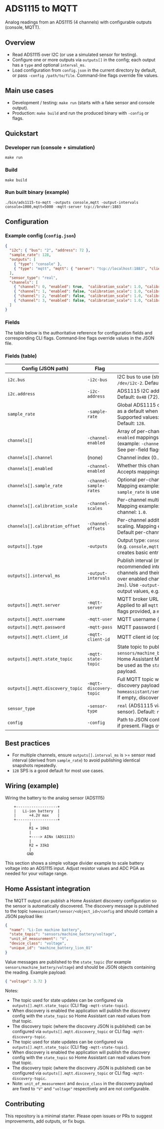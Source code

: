 # ADS1115 to MQTT

Analog readings from an ADS1115 (4 channels) with configurable outputs (console, MQTT).

## Overview

- Read ADS1115 over I2C (or use a simulated sensor for testing).
- Configure one or more outputs via `outputs[]` in the config; each output has a `type` and optional `interval_ms`.
- Load configuration from `config.json` in the current directory by default, or pass `-config /path/to/file`. Command-line flags override file values.

## Main use cases

- Development / testing: `make run` (starts with a fake sensor and console output).
- Production: `make build` and run the produced binary with `-config` or flags.

## Quickstart

### Developer run (console + simulation)

```
make run
```

### Build

```
make build
```

### Run built binary (example)

```
./bin/ads1115-to-mqtt -outputs console,mqtt -output-intervals console=1000,mqtt=5000 -mqtt-server tcp://broker:1883
```


## Configuration

### Example config (`config.json`)

```json
{
  "i2c": { "bus": "2", "address": 72 },
  "sample_rate": 128,
  "outputs": [
    { "type": "console" },
    { "type": "mqtt", "mqtt": { "server": "tcp://localhost:1883", "client_id": "ads1115", "state_topic": "sensors/machine_battery/voltage", "discovery_topic": "homeassistant/sensor/machine_battery/config", "discovery_name": "Li-Ion machine battery", "discovery_unique_id": "machine_battery_lion_01" } }
  ],
  "sensor_type": "real",
  "channels": [
    { "channel": 0, "enabled": true,  "calibration_scale": 1.0, "calibration_offset": 0.0 },
    { "channel": 1, "enabled": false, "calibration_scale": 1.0, "calibration_offset": 0.0 },
    { "channel": 2, "enabled": false, "calibration_scale": 1.0, "calibration_offset": 0.0 },
    { "channel": 3, "enabled": false, "calibration_scale": 1.0, "calibration_offset": 0.0 }
  ]
}
```

### Fields

The table below is the authoritative reference for configuration fields and corresponding CLI flags. Command-line flags override values in the JSON file.

### Fields (table)

| Config (JSON path) | Flag | Description |
|---|---|---|
| `i2c.bus` | `-i2c-bus` | I2C bus to use (string). Example: `"2"` → `/dev/i2c-2`. Default: `"2"`. |
| `i2c.address` | `-i2c-address` | ADS1115 I2C address (decimal or `0x` hex). Default: `0x48` (72). |
| `sample_rate` | `-sample-rate` | Global ADS1115 conversion rate in SPS used as a default when a channel doesn't override it. Supported values: `8,16,32,64,128,250,475,860`. Default: `128`. |
| `channels[]` | `-channel-enabled` | Array of per-channel objects. Use `-channel-enabled` mappings to enable/disable channels (example: `-channel-enabled 0=true,1=false`). See per-field flags below. |
| `channels[].channel` | (none) | Channel index (0..3). |
| `channels[].enabled` | `-channel-enabled` | Whether this channel is read. Default: `false`. Accepts mappings like `0=true,1=false`. |
| `channels[].sample_rate` | `-channel-sample-rates` | Optional per-channel sample rate (SPS). Mapping example: `0=250,1=128`. If omitted, root `sample_rate` is used. |
| `channels[].calibration_scale` | `-channel-scales` | Per-channel multiplicative calibration factor. Mapping example: `0=1.0,1=0.98`. Default per-channel: `1.0`. |
| `channels[].calibration_offset` | `-channel-offsets` | Per-channel additive offset applied after scaling. Mapping example: `0=0.12,1=-0.05`. Default per-channel: `0.0`. |
| `outputs[].type` | `-outputs` | Output type: `console` or `mqtt`. CLI accepts CSV (e.g. `console,mqtt`) for quick config which creates basic entries. |
| `outputs[].interval_ms` | `-output-intervals` | Publish interval (ms) for this output. If omitted, a recommended interval is derived from enabled channels and their sample rates (approx: sum over enabled channels of `1000/sample_rate + 2ms`). Use `-output-intervals` CSV to set per-output values, e.g. `console=1000,mqtt=5000`. |
| `outputs[].mqtt.server` | `-mqtt-server` | MQTT broker URL (e.g. `tcp://host:1883`). Applied to all `mqtt` outputs; if none exist and flags provided, a `mqtt` output will be created. |
| `outputs[].mqtt.username` | `-mqtt-user` | MQTT username (optional). |
| `outputs[].mqtt.password` | `-mqtt-pass` | MQTT password (optional). |
| `outputs[].mqtt.client_id` | `-mqtt-client-id` | MQTT client id (optional). |
| `outputs[].mqtt.state_topic` | `-mqtt-state-topic` | State topic to publish readings under (e.g. `sensors/machine_battery/voltage`). When using Home Assistant MQTT discovery this value will be used as the `state_topic` in the discovery payload. |
| `outputs[].mqtt.discovery_topic` | `-mqtt-discovery-topic` | Full MQTT topic where Home Assistant discovery payload will be published (e.g. `homeassistant/sensor/machine_battery/config`). If empty, discovery is not published. |
| `sensor_type` | `-sensor-type` | `real` (ADS1115 via I2C) or `simulation` (fake sensor). Default: `real`. |
| `config` | `-config` | Path to JSON config file. Default: `./config.json` if present. Flags override file values. |

## Best practices

- For multiple channels, ensure `outputs[].interval_ms` is >= sensor read interval (derived from `sample_rate`) to avoid publishing identical snapshots repeatedly.
- `128` SPS is a good default for most use cases.

## Wiring (example)

Wiring the battery to the analog sensor (ADS1115)

```
    +-------------------+
    |   Li-ion battery  |
    |      +4.2V max    |
    +-------------------+
           |
           R1 = 10kΩ
           |
           +----> AINx (ADS1115)
           |
           R2 = 33kΩ
           |
          GND
```

This section shows a simple voltage divider example to scale battery voltage into an ADS1115 input. Adjust resistor values and ADC PGA as needed for your voltage range.

## Home Assistant integration

The MQTT output can publish a Home Assistant discovery configuration so the sensor is automatically discovered. The discovery message is published to the topic `homeassistant/sensor/<object_id>/config` and should contain a JSON payload like:

```json
{
  "name": "Li-Ion machine battery",
  "state_topic": "sensors/machine_battery/voltage",
  "unit_of_measurement": "V",
  "device_class": "voltage",
  "unique_id": "machine_battery_lion_01"
}
```

Value messages are published to the `state_topic` (for example `sensors/machine_battery/voltage`) and should be JSON objects containing the reading. Example payload:

```json
{ "voltage": 3.72 }
```

Notes:
- The topic used for state updates can be configured via `outputs[].mqtt.state_topic` (CLI flag `-mqtt-state-topic`).
- When discovery is enabled the application will publish the discovery config with the `state_topic` so Home Assistant can read values from that topic.
 - The discovery topic (where the discovery JSON is published) can be configured via `outputs[].mqtt.discovery_topic` or CLI flag `-mqtt-discovery-topic`.
 - The topic used for state updates can be configured via `outputs[].mqtt.state_topic` (CLI flag `-mqtt-state-topic`).
 - When discovery is enabled the application will publish the discovery config with the `state_topic` so Home Assistant can read values from that topic.
 - The discovery topic (where the discovery JSON is published) can be configured via `outputs[].mqtt.discovery_topic` or CLI flag `-mqtt-discovery-topic`.
 - Note: `unit_of_measurement` and `device_class` in the discovery payload are fixed to `"V"` and `"voltage"` respectively and are not configurable.


## Contributing

This repository is a minimal starter. Please open issues or PRs to suggest improvements, add outputs, or fix bugs.
